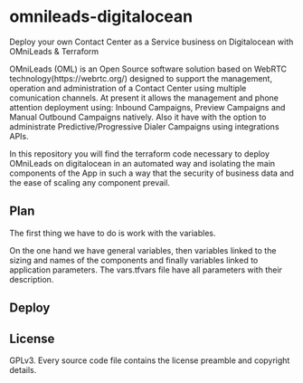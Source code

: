# omnileads-digitalocean
Deploy your own Contact Center as a Service business on Digitalocean with OMniLeads & Terraform

<p>OMniLeads (OML) is an Open Source software solution based on WebRTC technology(https://webrtc.org/) designed to support the management, operation and administration of a Contact Center using multiple comunication channels. At present it allows the management and phone attention deployment using: Inbound Campaigns, Preview Campaigns and Manual Outbound Campaigns natively. Also it have with the option to administrate Predictive/Progressive Dialer Campaigns using integrations APIs.</p>

<p>In this repository you will find the terraform code necessary to deploy OMniLeads on digitalocean in an automated way and isolating the main components of the App in such a way that the security of business data and the ease of scaling any component prevail.</p>

## Plan

The first thing we have to do is work with the variables.

On the one hand we have general variables, then variables linked to the sizing and names of the components and finally variables linked to application parameters.
The vars.tfvars file have all parameters with their description.


## Deploy


## License
GPLv3. Every source code file contains the license preamble and copyright details.
